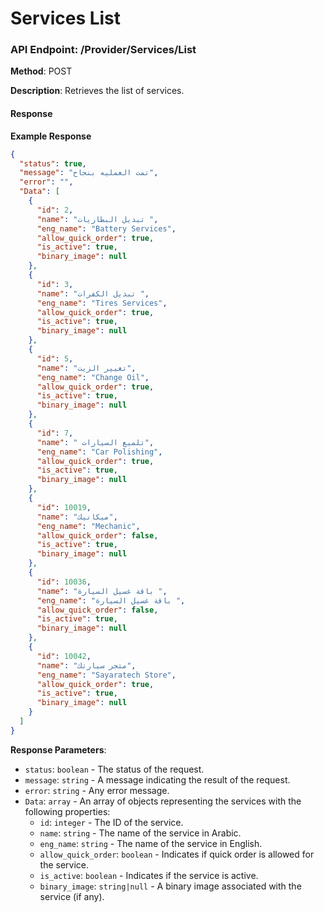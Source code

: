 # Services List

### API Endpoint: /Provider/Services/List

**Method**: POST

**Description**: Retrieves the list of services.

#### Response

**Example Response**

```json
{
  "status": true,
  "message": "تمت العمليه بنجاح",
  "error": "",
  "Data": [
    {
      "id": 2,
      "name": "تبديل البطاريات ",
      "eng_name": "Battery Services",
      "allow_quick_order": true,
      "is_active": true,
      "binary_image": null
    },
    {
      "id": 3,
      "name": "تبديل الكفرات ",
      "eng_name": "Tires Services",
      "allow_quick_order": true,
      "is_active": true,
      "binary_image": null
    },
    {
      "id": 5,
      "name": "تغيير الزيت",
      "eng_name": "Change Oil",
      "allow_quick_order": true,
      "is_active": true,
      "binary_image": null
    },
    {
      "id": 7,
      "name": " تلميع السيارات",
      "eng_name": "Car Polishing",
      "allow_quick_order": true,
      "is_active": true,
      "binary_image": null
    },
    {
      "id": 10019,
      "name": "ميكانيك",
      "eng_name": "Mechanic",
      "allow_quick_order": false,
      "is_active": true,
      "binary_image": null
    },
    {
      "id": 10036,
      "name": "باقة غسيل السيارة ",
      "eng_name": "باقة غسيل السيارة ",
      "allow_quick_order": false,
      "is_active": true,
      "binary_image": null
    },
    {
      "id": 10042,
      "name": "متجر سيارتك",
      "eng_name": "Sayaratech Store",
      "allow_quick_order": true,
      "is_active": true,
      "binary_image": null
    }
  ]
}
```

**Response Parameters**:

- `status`: `boolean` - The status of the request.
- `message`: `string` - A message indicating the result of the request.
- `error`: `string` - Any error message.
- `Data`: `array` - An array of objects representing the services with the following properties:
  - `id`: `integer` - The ID of the service.
  - `name`: `string` - The name of the service in Arabic.
  - `eng_name`: `string` - The name of the service in English.
  - `allow_quick_order`: `boolean` - Indicates if quick order is allowed for the service.
  - `is_active`: `boolean` - Indicates if the service is active.
  - `binary_image`: `string|null` - A binary image associated with the service (if any).

